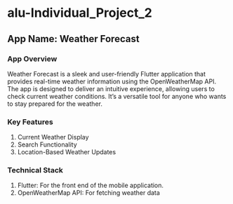 # alu-Individual_Project_2

## App Name: Weather Forecast

### App Overview

Weather Forecast is a sleek and user-friendly Flutter application that provides real-time weather information using the OpenWeatherMap API. The app is designed to deliver an intuitive experience, allowing users to check current weather conditions. It’s a versatile tool for anyone who wants to stay prepared for the weather.

### Key Features

1. Current Weather Display
2. Search Functionality
3. Location-Based Weather Updates

### Technical Stack

1. Flutter: For the front end of the mobile application.
2. OpenWeatherMap API: For fetching weather data
